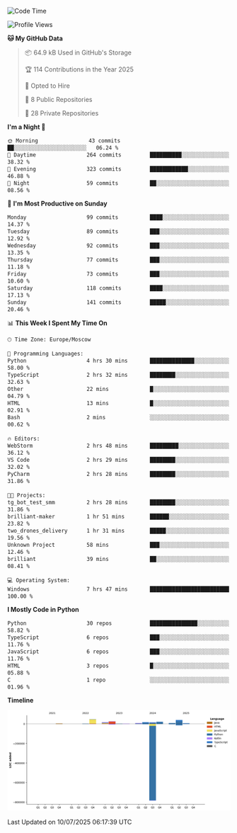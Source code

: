 <!--START_SECTION:waka-->
![Code Time](http://img.shields.io/badge/Code%20Time-715%20hrs%2041%20mins-blue)

![Profile Views](http://img.shields.io/badge/Profile%20Views-0-blue)

**🐱 My GitHub Data** 

> 📦 64.9 kB Used in GitHub's Storage 
 > 
> 🏆 114 Contributions in the Year 2025
 > 
> 💼 Opted to Hire
 > 
> 📜 8 Public Repositories 
 > 
> 🔑 28 Private Repositories 
 > 
**I'm a Night 🦉** 

```text
🌞 Morning                43 commits          ██░░░░░░░░░░░░░░░░░░░░░░░   06.24 % 
🌆 Daytime                264 commits         ██████████░░░░░░░░░░░░░░░   38.32 % 
🌃 Evening                323 commits         ████████████░░░░░░░░░░░░░   46.88 % 
🌙 Night                  59 commits          ██░░░░░░░░░░░░░░░░░░░░░░░   08.56 % 
```
📅 **I'm Most Productive on Sunday** 

```text
Monday                   99 commits          ████░░░░░░░░░░░░░░░░░░░░░   14.37 % 
Tuesday                  89 commits          ███░░░░░░░░░░░░░░░░░░░░░░   12.92 % 
Wednesday                92 commits          ███░░░░░░░░░░░░░░░░░░░░░░   13.35 % 
Thursday                 77 commits          ███░░░░░░░░░░░░░░░░░░░░░░   11.18 % 
Friday                   73 commits          ███░░░░░░░░░░░░░░░░░░░░░░   10.60 % 
Saturday                 118 commits         ████░░░░░░░░░░░░░░░░░░░░░   17.13 % 
Sunday                   141 commits         █████░░░░░░░░░░░░░░░░░░░░   20.46 % 
```


📊 **This Week I Spent My Time On** 

```text
🕑︎ Time Zone: Europe/Moscow

💬 Programming Languages: 
Python                   4 hrs 30 mins       ██████████████░░░░░░░░░░░   58.00 % 
TypeScript               2 hrs 32 mins       ████████░░░░░░░░░░░░░░░░░   32.63 % 
Other                    22 mins             █░░░░░░░░░░░░░░░░░░░░░░░░   04.79 % 
HTML                     13 mins             █░░░░░░░░░░░░░░░░░░░░░░░░   02.91 % 
Bash                     2 mins              ░░░░░░░░░░░░░░░░░░░░░░░░░   00.62 % 

🔥 Editors: 
WebStorm                 2 hrs 48 mins       █████████░░░░░░░░░░░░░░░░   36.12 % 
VS Code                  2 hrs 29 mins       ████████░░░░░░░░░░░░░░░░░   32.02 % 
PyCharm                  2 hrs 28 mins       ████████░░░░░░░░░░░░░░░░░   31.86 % 

🐱‍💻 Projects: 
tg_bot_test_smm          2 hrs 28 mins       ████████░░░░░░░░░░░░░░░░░   31.86 % 
brilliant-maker          1 hr 51 mins        ██████░░░░░░░░░░░░░░░░░░░   23.82 % 
two_drones_delivery      1 hr 31 mins        █████░░░░░░░░░░░░░░░░░░░░   19.56 % 
Unknown Project          58 mins             ███░░░░░░░░░░░░░░░░░░░░░░   12.46 % 
brilliant                39 mins             ██░░░░░░░░░░░░░░░░░░░░░░░   08.41 % 

💻 Operating System: 
Windows                  7 hrs 47 mins       █████████████████████████   100.00 % 
```

**I Mostly Code in Python** 

```text
Python                   30 repos            ███████████████░░░░░░░░░░   58.82 % 
TypeScript               6 repos             ███░░░░░░░░░░░░░░░░░░░░░░   11.76 % 
JavaScript               6 repos             ███░░░░░░░░░░░░░░░░░░░░░░   11.76 % 
HTML                     3 repos             █░░░░░░░░░░░░░░░░░░░░░░░░   05.88 % 
C                        1 repo              ░░░░░░░░░░░░░░░░░░░░░░░░░   01.96 % 
```



**Timeline**

![Lines of Code chart](https://raw.githubusercontent.com/adlemx/adlemx/main/assets/bar_graph.png)


 Last Updated on 10/07/2025 06:17:39 UTC
<!--END_SECTION:waka-->
